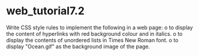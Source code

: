 # web_tutorial7.2
Write CSS style rules to implement the following in a web page:
o to display the content of hyperlinks with red background colour and in
italics.
o to display the contents of unordered lists in Times New Roman font.
o to display "Ocean.gif" as the background image of the page.
